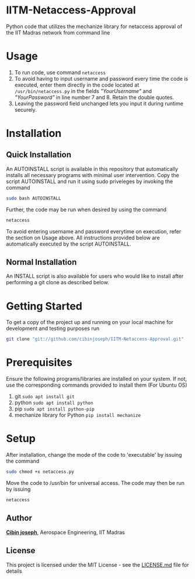 # IITM-Netaccess-Approval
Python code that utilizes the mechanize library for netaccess approval of the IIT Madras network from command line

# Usage
1. To run code, use command `netaccess`
2. To avoid having to input username and password every time the code is executed, enter them directly in the code located at `/usr/bin/netaccess.py` in the fields *"YourUsername"* and *"YourPassword"* in line number 7 and 8. Retain the double quotes.
3. Leaving the password field unchanged lets you input it during runtime securely.

# Installation
## Quick Installation
An AUTOINSTALL script is available in this repository that automatically installs all necessary programs with minimal user intervention. Copy the script AUTOINSTALL and run it using sudo priveleges by invoking the command
```sh
sudo bash AUTOINSTALL
```
Further, the code may be run when desired by using the command 
```sh
netaccess
```
To avoid entering username and password everytime on execution, refer the section on Usage above.
All instructions provided below are automatically executed by the script AUTOINSTALL.

## Normal Installation
An INSTALL script is also available for users who would like to install after performing a git clone as described below.

# Getting Started
To get a copy of the project up and running on your local machine for development and testing purposes run
```sh
git clone "git://github.com/cibinjoseph/IITM-Netaccess-Approval.git"
```

# Prerequisites
Ensure the following programs/libraries are installed on your system. If not, use the corresponding commands provided to install them (For Ubuntu OS) 
1. git `sudo apt install git`
2. python `sudo apt install python`
3. pip `sudo apt install python-pip`
4. mechanize library for Python `pip install mechanize`

# Setup
After installation, change the mode of the code to 'executable' by issuing the command
```sh
sudo chmod +x netaccess.py
```

Move the code to /usr/bin for universal access. The code may then be run by issuing
```sh
netaccess
```

## Author
[**Cibin joseph**](https://github.com/cibinjoseph/), Aerospace Engineering, IIT Madras

## License
This project is licensed under the MIT License - see the [LICENSE.md](LICENSE.md) file for details
